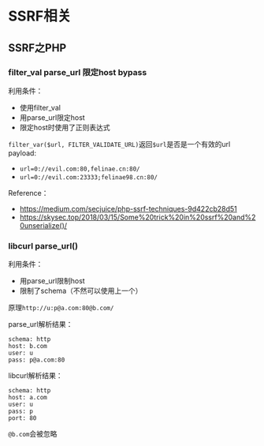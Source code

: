 # SSRF相关

## SSRF之PHP
### filter_val parse_url 限定host bypass
利用条件：

* 使用filter_val
* 用parse_url限定host
* 限定host时使用了正则表达式

`filter_var($url, FILTER_VALIDATE_URL)`返回`$url`是否是一个有效的url
payload:

* `url=0://evil.com:80,felinae.cn:80/`
* `url=0://evil.com:23333;felinae98.cn:80/`

Reference：

* https://medium.com/secjuice/php-ssrf-techniques-9d422cb28d51
* https://skysec.top/2018/03/15/Some%20trick%20in%20ssrf%20and%20unserialize()/

### libcurl parse_url()
利用条件：

* 用parse_url限制host
* 限制了schema（不然可以使用上一个）

原理`http://u:p@a.com:80@b.com/`

parse_url解析结果：
```
schema: http 
host: b.com
user: u
pass: p@a.com:80
```
libcurl解析结果：
```
schema: http
host: a.com
user: u
pass: p
port: 80
```
`@b.com`会被忽略